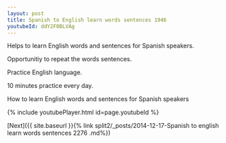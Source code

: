 ```yaml
---
layout: post
title: Spanish to English learn words sentences 1946 
youtubeId: ddY2F0BLVAg
---
```

 
 
Helps to learn English words and sentences for Spanish speakers.

Opportunitiy to repeat the words sentences. 

Practice English language. 
 
10 minutes practice every day. 
 
How to learn English words and sentences for Spanish speakers 
 
{% include youtubePlayer.html id=page.youtubeId %}
 
 
[Next]({{ site.baseurl }}{% link  split2/_posts/2014-12-17-Spanish to english learn words sentences 2276 .md%})
 

